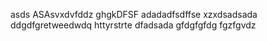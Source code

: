 asds
ASAsvxdvfddz
ghgkDFSF
adadadfsdffse
xzxdsadsada
ddgdfgretweedwdq
httyrstrte
dfadsada
gfdgfgfdg
fgzfgvdz
